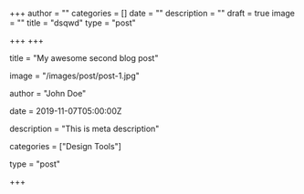 +++
author = ""
categories = []
date = ""
description = ""
draft = true
image = ""
title = "dsqwd"
type = "post"

+++
\+++

title = "My awesome second blog post"

image = "/images/post/post-1.jpg"

author = "John Doe"

date = 2019-11-07T05:00:00Z

description = "This is meta description"

categories = \["Design Tools"\]

type = "post"

\+++